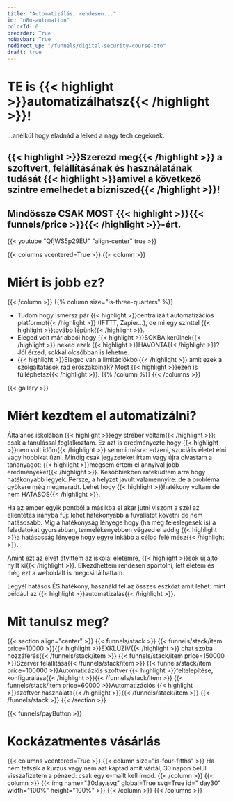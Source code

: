 ```yaml
---
title: "Automatizálás, rendesen..."
id: "n8n-automation"
colorId: 0
preorder: True
noNavbar: True
redirect_up: "/funnels/digital-security-course-oto"
draft: true
---
```

# TE is {{< highlight >}}automatizálhatsz{{< /highlight >}}!
...anélkül hogy eladnád a lelked a nagy tech cégeknek.

## {{< highlight >}}Szerezd meg{{< /highlight >}} a szoftvert, felállításának és használatának tudását {{< highlight >}}amivel a következő szintre emelhedet a bizniszed{{< /highlight >}}!
## Mindössze CSAK MOST {{< highlight >}}{{< funnels/price >}}{{< /highlight >}}-ért.

{{< youtube "QfjWS5p29EU" "align-center" true >}}

{{< columns vcentered=True >}}
    {{< column >}}
        <h1>Miért is jobb ez?</h1>
    {{< /column >}}
    {{% column size="is-three-quarters" %}}
- Tudom hogy ismersz pár {{< highlight >}}centralizált automatizációs platformot{{< /highlight >}} (IFTTT, Zapier...), de mi egy szinttel {{< highlight >}}tovább lépünk{{< /highlight >}}.
- Eleged volt már abból hogy {{< highlight >}}SOKBA kerülnek{{< /highlight >}} neked ezek {{< highlight >}}HAVONTA{{< /highlight >}}? Jól érzed, sokkal olcsóbban is lehetne.
- {{< highlight >}}Eleged van a limitációkból{{< /highlight >}} amit ezek a szolgáltatások rád erőszakolnak? Most {{< highlight >}}ezen is túlléphetsz{{< /highlight >}}.
    {{% /column %}}
{{< /columns >}}

{{< gallery >}}

# Miért kezdtem el automatizálni?
Általános iskolában {{< highlight >}}egy stréber voltam{{< /highlight >}}: csak a tanulással foglalkoztam. Ez azt is eredményezte hogy {{< highlight >}}nem volt időm{{< /highlight >}} semmi másra: edzeni, szociális életet élni vagy hobbikat űzni. Mindig csak jegyzeteket írtam vagy újra olvastam a tananyagot: {{< highlight >}}mégsem értem el annyival jobb eredményeket{{< /highlight >}}. Későbbiekben ráfeküdtem arra hogy hatékonyabb legyek. Persze, a helyzet javult valamennyire: de a probléma gyökere még megmaradt. Lehet hogy {{< highlight >}}hatékony voltam de nem HATÁSOS{{< /highlight >}}.

Ha az ember egyik pontból a másikba el akar jutni viszont a szél az ellentétes irányba fúj: lehet hatékonyabb a fuvallatot követni de nem hatásosabb. Míg a hatékonyság lényege hogy (ha még feleslegesek is) a feladatokat gyorsabban, termelékenyebben végzed el addig {{< highlight >}}a hatásosság lényege hogy egyre inkább a célod felé mész{{< /highlight >}}.

Amint ezt az elvet átvittem az iskolai életemre, {{< highlight >}}sok új ajtó nyílt ki{{< /highlight >}}. Elkezdhettem rendesen sportolni, lett életem és még ezt a weboldalt is megcsinálhattam.

Legyél hatásos ÉS hatékony, használd fel az összes eszközt amit lehet: mint például az {{< highlight >}}automatizálás{{< /highlight >}}.

# Mit tanulsz meg?
{{< section align="center" >}}
    {{< funnels/stack >}}
        {{< funnels/stack/item price=10000 >}}{{< highlight >}}EXKLÚZÍV{{< /highlight >}} chat szoba hozzáférés{{< /funnels/stack/item >}}
        {{< funnels/stack/item price=150000 >}}Szerver felállítása{{< /funnels/stack/item >}}
        {{< funnels/stack/item price=100000 >}}Automaticáziós szoftver {{< highlight >}}feltelepítése, konfigurálása{{< /highlight >}}{{< /funnels/stack/item >}}
        {{< funnels/stack/item price=60000 >}}Automatizációs {{< highlight >}}szoftver használata{{< /highlight >}}{{< /funnels/stack/item >}}
    {{< /funnels/stack >}}
{{< /section >}}

{{< funnels/payButton >}}

# Kockázatmentes vásárlás
{{< columns vcentered=True >}}
    {{< column size="is-four-fifths" >}}
Ha nem tetszik a kurzus vagy nem azt kaptad amit vártál, 30 napon belül visszafizetem a pénzed: csak egy e-mailt kell írnod.
    {{< /column >}}
    {{< column >}}
        {{< img name="30day.svg" global=True svg=True id=" day30" width="100%" height="100%" >}}
    {{< /column >}}
{{< /columns >}}
